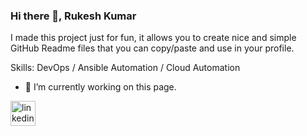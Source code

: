 ### Hi there 👋, Rukesh Kumar 
I made this project just for fun, it allows you to create nice and simple GitHub Readme files that you can copy/paste and use in your profile.

Skills: DevOps / Ansible Automation / Cloud Automation

- 🔭 I’m currently working on this page. 


[<img src='https://cdn.jsdelivr.net/npm/simple-icons@3.0.1/icons/linkedin.svg' alt='linkedin' height='40'>](https://www.linkedin.com/in/https://www.linkedin.com/in/rukeshkumarb//)  

